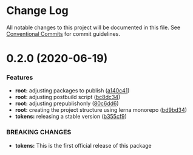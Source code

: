 # Change Log

All notable changes to this project will be documented in this file.
See [Conventional Commits](https://conventionalcommits.org) for commit guidelines.

# 0.2.0 (2020-06-19)


### Features

* **root:** adjusting packages to publish ([a140c41](https://github.com/victormath12/lego-ds/commit/a140c412077f2e70800d2479712a76580184bbee))
* **root:** adjusting postbuild script ([bc8dc34](https://github.com/victormath12/lego-ds/commit/bc8dc3434ab219eb7d5aef0f2ad7992be544a8be))
* **root:** adjusting prepublishonly ([80c6dd6](https://github.com/victormath12/lego-ds/commit/80c6dd689bc6c8a2cc26b0860dd0fd7614b17277))
* **root:** creating the project structure using lerna monorepo ([bd9bd34](https://github.com/victormath12/lego-ds/commit/bd9bd34898a246cdc7921e75ac073faf51d858a1))
* **tokens:** releasing a stable version ([b355cf9](https://github.com/victormath12/lego-ds/commit/b355cf9033bd233730e0d6f88695946a1248edf1))


### BREAKING CHANGES

* **tokens:** This is the first official release of this package

